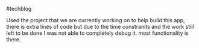 #techblog

Used the project that we are currently working on to help build this app, there is extra lines of code but due to the time constranits and the work still left to be done I was not able to completely debug it. most functionality is there.